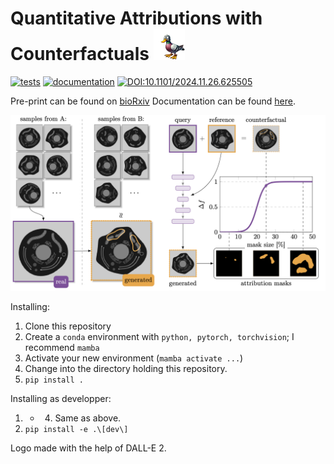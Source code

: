 # Quantitative Attributions with Counterfactuals <img src="docs/source/assets/quac.png" alt="Logo" width="50" height="auto" />

[![tests](https://github.com/funkelab/quac/actions/workflows/tests.yaml/badge.svg)](https://github.com/funkelab/quac/actions/workflows/tests.yaml)
[![documentation](https://github.com/funkelab/quac/actions/workflows/deploy-docs.yaml/badge.svg)](https://github.com/funkelab/quac/actions/workflows/deploy-docs.yaml)
[![DOI:10.1101/2024.11.26.625505](http://img.shields.io/badge/DOI-10.1101/2024.11.26.625505-B31B1B.svg)](https://doi.org/10.1101/2024.11.26.625505)

Pre-print can be found on [bioRxiv](https://www.biorxiv.org/content/10.1101/2021.01.08.425840v1)
Documentation can be found [here](https://funkelab.github.io/quac/).

<img src="docs/source/assets/overview.png" />

Installing:
1. Clone this repository
2. Create a `conda` environment with `python, pytorch, torchvision`; I recommend `mamba`
3. Activate your new environment (`mamba activate ...`)
4. Change into the directory holding this repository.
5. `pip install .`

Installing as developper:
1. - 4. Same as above.
5. `pip install -e .\[dev\]`


Logo made with the help of DALL-E 2.
